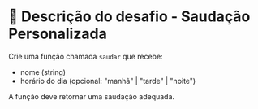# 📄 Descrição do desafio - Saudação Personalizada

Crie uma função chamada `saudar` que recebe:
- nome (string) 
- horário do dia (opcional: "manhã" | "tarde" | "noite")

A função deve retornar uma saudação adequada.